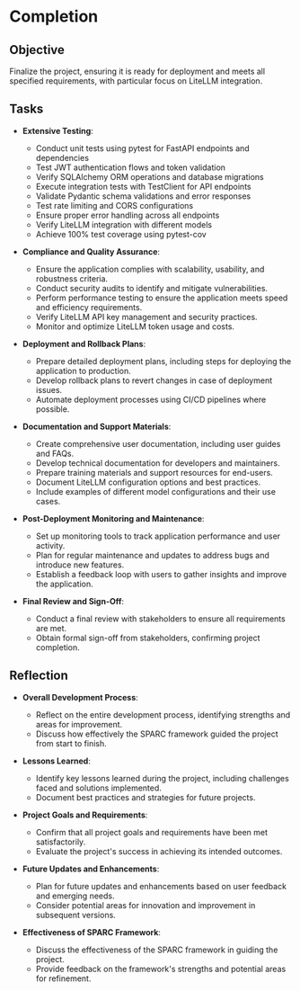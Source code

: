 # Completion

## Objective
Finalize the project, ensuring it is ready for deployment and meets all specified requirements, with particular focus on LiteLLM integration.

## Tasks
- **Extensive Testing**:
  - Conduct unit tests using pytest for FastAPI endpoints and dependencies
  - Test JWT authentication flows and token validation
  - Verify SQLAlchemy ORM operations and database migrations
  - Execute integration tests with TestClient for API endpoints
  - Validate Pydantic schema validations and error responses
  - Test rate limiting and CORS configurations
  - Ensure proper error handling across all endpoints
  - Verify LiteLLM integration with different models
  - Achieve 100% test coverage using pytest-cov

- **Compliance and Quality Assurance**:
  - Ensure the application complies with scalability, usability, and robustness criteria.
  - Conduct security audits to identify and mitigate vulnerabilities.
  - Perform performance testing to ensure the application meets speed and efficiency requirements.
  - Verify LiteLLM API key management and security practices.
  - Monitor and optimize LiteLLM token usage and costs.

- **Deployment and Rollback Plans**:
  - Prepare detailed deployment plans, including steps for deploying the application to production.
  - Develop rollback plans to revert changes in case of deployment issues.
  - Automate deployment processes using CI/CD pipelines where possible.

- **Documentation and Support Materials**:
  - Create comprehensive user documentation, including user guides and FAQs.
  - Develop technical documentation for developers and maintainers.
  - Prepare training materials and support resources for end-users.
  - Document LiteLLM configuration options and best practices.
  - Include examples of different model configurations and their use cases.

- **Post-Deployment Monitoring and Maintenance**:
  - Set up monitoring tools to track application performance and user activity.
  - Plan for regular maintenance and updates to address bugs and introduce new features.
  - Establish a feedback loop with users to gather insights and improve the application.

- **Final Review and Sign-Off**:
  - Conduct a final review with stakeholders to ensure all requirements are met.
  - Obtain formal sign-off from stakeholders, confirming project completion.

## Reflection
- **Overall Development Process**:
  - Reflect on the entire development process, identifying strengths and areas for improvement.
  - Discuss how effectively the SPARC framework guided the project from start to finish.

- **Lessons Learned**:
  - Identify key lessons learned during the project, including challenges faced and solutions implemented.
  - Document best practices and strategies for future projects.

- **Project Goals and Requirements**:
  - Confirm that all project goals and requirements have been met satisfactorily.
  - Evaluate the project's success in achieving its intended outcomes.

- **Future Updates and Enhancements**:
  - Plan for future updates and enhancements based on user feedback and emerging needs.
  - Consider potential areas for innovation and improvement in subsequent versions.

- **Effectiveness of SPARC Framework**:
  - Discuss the effectiveness of the SPARC framework in guiding the project.
  - Provide feedback on the framework's strengths and potential areas for refinement.

